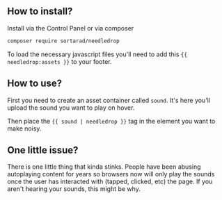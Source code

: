 ## How to install?
Install via the Control Panel or via composer

```bash
composer require sortarad/needledrop
```

To load the necessary javascript files you'll need to add this `{{ needledrop:assets }}` to your footer.

## How to use?
First you need to create an asset container called `sound`. It's here you'll upload the sound you want to play on hover.

Then place the `{{ sound | needledrop }}` tag in the element you want to make noisy.

## One little issue?
There is one little thing that kinda stinks. People have been abusing autoplaying content for years so browsers now will only play the sounds once the user has interacted with (tapped, clicked, etc) the page. If you aren't hearing your sounds, this might be why. 
